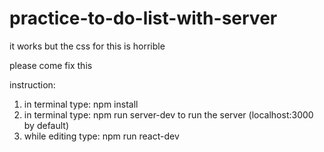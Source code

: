 # practice-to-do-list-with-server


it works but the css for this is horrible

please come fix this

instruction:

1. in terminal type: npm install
2. in terminal type: npm run server-dev to run the server (localhost:3000 by default)
3. while editing type: npm run react-dev
